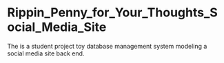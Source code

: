 # Rippin_Penny_for_Your_Thoughts_Social_Media_Site
The is a student project toy database management system modeling a social media site back end.
